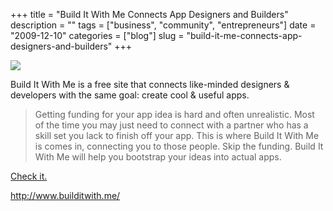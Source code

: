 +++
title = "Build It With Me Connects App Designers and Builders"
description = ""
tags = ["business", "community", "entrepreneurs"]
date = "2009-12-10"
categories = ["blog"]
slug = "build-it-me-connects-app-designers-and-builders"
+++



  <div class="notebook-screenshot"><a href="http://www.builditwith.me/"><img src="http://media.konigi.com/bluga/wt4b2118e56a283_large_0.jpg"/></a></div><p>Build It With Me is a free site that connects like-minded designers &amp; developers with the same goal: create cool &amp; useful apps.</p>

<p><blockquote>Getting funding for your app idea is hard and often unrealistic. Most of the time you may just need to connect with a partner who has a skill set you lack to finish off your app. This is where Build It With Me is comes in, connecting you to those people. Skip the funding. Build It With Me will help you bootstrap your ideas into actual apps.</blockquote></p>

<p><a href="http://www.builditwith.me/">Check it.</a></p>

    
  <a href="http://www.builditwith.me/">http://www.builditwith.me/</a>
